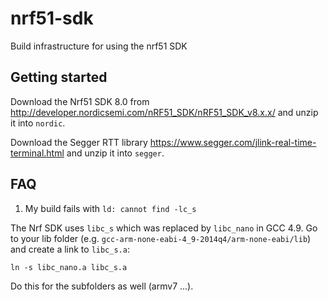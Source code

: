 # nrf51-sdk

Build infrastructure for using the nrf51 SDK


## Getting started

Download the Nrf51 SDK 8.0 from http://developer.nordicsemi.com/nRF51_SDK/nRF51_SDK_v8.x.x/ and unzip it into `nordic`.

Download the Segger RTT library https://www.segger.com/jlink-real-time-terminal.html and unzip it into `segger`.

## FAQ

1. My build fails with `ld: cannot find -lc_s`

The Nrf SDK uses `libc_s` which was replaced by `libc_nano` in GCC 4.9.
Go to your lib folder (e.g. `gcc-arm-none-eabi-4_9-2014q4/arm-none-eabi/lib`) and create a link to `libc_s.a`:

    ln -s libc_nano.a libc_s.a

Do this for the subfolders as well (armv7 ...).
